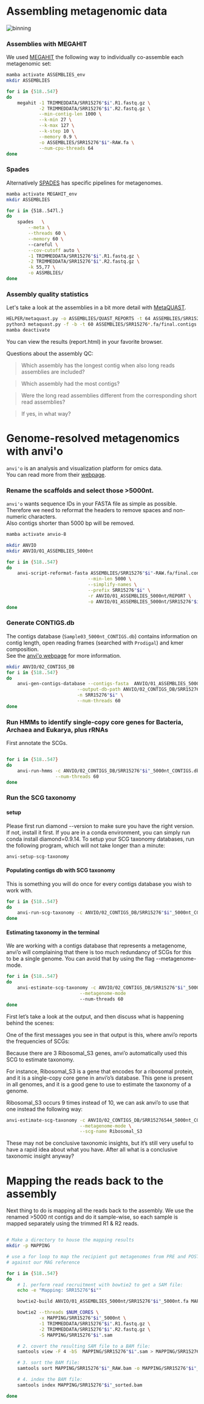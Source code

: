 # Assembling metagenomic data


![binning](https://github.com/vincentmanz/Metagenomics_2024/blob/main/Day_2/img/binning.png)


### Assemblies with MEGAHIT

We used [MEGAHIT](https://github.com/voutcn/megahit) the following way to individually co-assemble each metagenomic set:

```bash
mamba activate ASSEMBLIES_env
mkdir ASSEMBLIES

for i in {518..547}
do
    megahit -1 TRIMMEDDATA/SRR15276"$i".R1.fastq.gz \
            -2 TRIMMEDDATA/SRR15276"$i".R2.fastq.gz \
            --min-contig-len 1000 \
            --k-min 27 \
            --k-max 127 \
            --k-step 10 \
            --memory 0.9 \
            -o ASSEMBLIES/SRR15276"$i"-RAW.fa \
            --num-cpu-threads 64
done
```

### Spades

Alternatively [SPADES](https://github.com/ablab/spades) has specific pipelines for metagenomes. 

```bash
mamba activate MEGAHIT_env
mkdir ASSEMBLIES

for i in {518..547l.}
do
    spades   \
        --meta \
        --threads 60 \
        --memory 60 \ 
        --careful \
        --cov-cutoff auto \
        -1 TRIMMEDDATA/SRR15276"$i".R1.fastq.gz \
        -2 TRIMMEDDATA/SRR15276"$i".R2.fastq.gz \
        -k 55,77 \
        -o ASSMBLIES/ 
done
```

### Assembly quality statistics

Let's take a look at the assemblies in a bit more detail with [MetaQUAST](http://bioinf.spbau.ru/metaquast).

```bash
HELPER/metaquast.py -o ASSEMBLIES/QUAST_REPORTS -t 64 ASSEMBLIES/SRR15276*/*.fa  
python3 metaquast.py -f -b -t 60 ASSEMBLIES/SRR15276*.fa/final.contigs.fa   -o ASSEMBLIES/QUAST_REPORTS 
mamba deactivate
```

You can view the results (report.html) in your favorite browser.

Questions about the assembly QC:

> Which assembly has the longest contig when also long reads assemblies are included?

> Which assembly had the most contigs?

> Were the long read assemblies different from the corresponding short read assemblies?

> If yes, in what way?


# Genome-resolved metagenomics with anvi'o

`anvi'o` is an analysis and visualization platform for omics data.  
You can read more from their [webpage](http://merenlab.org/software/anvio/).

### Rename the scaffolds and select those >5000nt.

`anvi'o` wants sequence IDs in your FASTA file as simple as possible.  
Therefore we need to reformat the headers to remove spaces and non-numeric characters.  
Also contigs shorter than 5000 bp will be removed.

```bash
mamba activate anvio-8

mkdir ANVIO
mkdir ANVIO/01_ASSEMBLIES_5000nt

for i in {518..547}
do
    anvi-script-reformat-fasta ASSEMBLIES/SRR15276"$i"-RAW.fa/final.contigs.fa \
                              --min-len 5000 \
                              --simplify-names \
                              --prefix SRR15276"$i" \
                              -r ANVIO/01_ASSEMBLIES_5000nt/REPORT \
                              -o ANVIO/01_ASSEMBLIES_5000nt/SRR15276"$i"_5000nt.fa
done
```

### Generate CONTIGS.db
The contigs database (`Sample03_5000nt_CONTIGS.db`) contains information on contig length, open reading frames (searched with `Prodigal`) and kmer composition.  
See the [anvi'o webpage](http://merenlab.org/2016/06/22/anvio-tutorial-v2/#creating-an-anvio-contigs-database) for more information.  

```bash
mkdir ANVIO/02_CONTIGS_DB
for i in {518..547}
do
    anvi-gen-contigs-database --contigs-fasta  ANVIO/01_ASSEMBLIES_5000nt/SRR15276"$i"_5000nt.fa \
                          --output-db-path ANVIO/02_CONTIGS_DB/SRR15276"$i"_5000nt_CONTIGS.db \
                          -n SRR15276"$i" \
                          --num-threads 60
done

```

### Run HMMs to identify single-copy core genes for Bacteria, Archaea and Eukarya, plus rRNAs



First annotate the SCGs.
```bash

for i in {518..547}
do
    anvi-run-hmms -c ANVIO/02_CONTIGS_DB/SRR15276"$i"_5000nt_CONTIGS.db \
                  --num-threads 60
done
```


### Run the SCG taxonomy 

#### setup

Please first run diamond --version to make sure you have the right version. If not, install it first. If you are in a conda environment, you can simply run conda install diamond=0.9.14.
To setup your SCG taxonomy databases, run the following program, which will not take longer than a minute:


```bash
anvi-setup-scg-taxonomy
```



#### Populating contigs db with SCG taxonomy

This is something you will do once for every contigs database you wish to work with.




```bash
for i in {518..547}
do
    anvi-run-scg-taxonomy -c ANVIO/02_CONTIGS_DB/SRR15276"$i"_5000nt_CONTIGS.db --num-threads 20 --num-parallel-processes 3
done
```


#### Estimating taxonomy in the terminal

We are working with a contigs database that represents a metagenome, anvi’o will complaining that there is too much redundancy of SCGs for this to be a single genome. You can avoid that by using the flag --metagenome-mode. 

```bash
for i in {518..547}
do
    anvi-estimate-scg-taxonomy -c ANVIO/02_CONTIGS_DB/SRR15276"$i"_5000nt_CONTIGS.db \
                           --metagenome-mode
                           --num-threads 60 
done
```

First let’s take a look at the output, and then discuss what is happening behind the scenes:

<!---
Contigs DB ...................................: ANVIO/02_CONTIGS_DB/SRR15276544_5000nt_CONTIGS.db                                                                                                                                                                 
Metagenome mode ..............................: True
SCG for metagenome ...........................: None
                                                                                                                                                                                                                                                                  
* A total of 48 single-copy core genes with taxonomic affiliations were
  successfully initialized from the contigs database 🎉 Following shows the
  frequency of these SCGs: Ribosomal_S3_C (3), Ribosomal_S8 (3), Ribosomal_S20p
  (3), Ribosomal_L6 (3), Ribosomal_L16 (3), Ribosomal_L22 (3), ribosomal_L24
  (3), Ribosomal_L27A (3), Ribosomal_S2 (2), Ribosomal_S6 (2), Ribosomal_S7 (2),
  Ribosomal_S11 (2), Ribosomal_L2 (2), Ribosomal_L3 (2), Ribosomal_L4 (2),
  Ribosomal_L9_C (2), Ribosomal_L20 (2), Ribosomal_L21p (2), Ribosomal_S9 (1),
  Ribosomal_L1 (1), Ribosomal_L13 (1), Ribosomal_L17 (1).

WARNING
===============================================
Anvi'o automatically set 'Ribosomal_S3_C' to be THE single-copy core gene to
survey your metagenome for its taxonomic composition. If you are not happy with
that, you could change it with the parameter `--scg-name-for-metagenome-mode`.

                                                                                                                                                                                                                                                                  
Taxa in metagenome "SRR15276544"
===============================================
+---------------------------------+--------------------+--------------------------------------------------------------------------------------------------------------------+
|                                 |   percent_identity | taxonomy                                                                                                           |
+=================================+====================+====================================================================================================================+
| SRR15276544_Ribosomal_S3_C_2202 |               98.6 | Bacteria / Actinomycetota / Actinomycetia / Mycobacteriales / Mycobacteriaceae / Rhodococcus / Rhodococcus rhodnii |
+---------------------------------+--------------------+--------------------------------------------------------------------------------------------------------------------+
| SRR15276544_Ribosomal_S3_C_3182 |                 99 | Bacteria / Bacillota / Bacilli / Lactobacillales / Enterococcaceae / Enterococcus / Enterococcus faecalis          |
+---------------------------------+--------------------+--------------------------------------------------------------------------------------------------------------------+

-->

One of the first messages you see in that output is this, where anvi’o reports the frequencies of SCGs:

<!---
* A total of 48 single-copy core genes with taxonomic affiliations were
  successfully initialized from the contigs database 🎉 Following shows the
  frequency of these SCGs: Ribosomal_S3_C (3), Ribosomal_S8 (3), Ribosomal_S20p
  (3), Ribosomal_L6 (3), Ribosomal_L16 (3), Ribosomal_L22 (3), ribosomal_L24
  (3), Ribosomal_L27A (3), Ribosomal_S2 (2), Ribosomal_S6 (2), Ribosomal_S7 (2),
  Ribosomal_S11 (2), Ribosomal_L2 (2), Ribosomal_L3 (2), Ribosomal_L4 (2),
  Ribosomal_L9_C (2), Ribosomal_L20 (2), Ribosomal_L21p (2), Ribosomal_S9 (1),
  Ribosomal_L1 (1), Ribosomal_L13 (1), Ribosomal_L17 (1).
-->

Because there are 3 Ribosomal_S3 genes, anvi’o automatically used this SCG to estimate taxonomy. 

For instance, Ribosomal_S3 is a gene that encodes for a ribosomal protein, and it is a single-copy core gene in anvi’o’s database. This gene is present in all genomes, and it is a good gene to use to estimate the taxonomy of a genome.

Ribosomal_S3 occurs 9 times instead of 10, we can ask anvi’o to use that one instead the following way:

```bash
anvi-estimate-scg-taxonomy -c ANVIO/02_CONTIGS_DB/SRR15276544_5000nt_CONTIGS.db \
                           --metagenome-mode \
                           --scg-name Ribosomal_S3
```

<!---
Contigs DB ...................................: ANVIO/02_CONTIGS_DB/SRR15276544_5000nt_CONTIGS.db                                                                                                                                                                 
Metagenome mode ..............................: True
SCG for metagenome ...........................: None
                                                                                                                                                                                                                                                                  
* A total of 48 single-copy core genes with taxonomic affiliations were
  successfully initialized from the contigs database 🎉 Following shows the
  frequency of these SCGs: Ribosomal_S3_C (3), Ribosomal_S8 (3), Ribosomal_S20p
  (3), Ribosomal_L6 (3), Ribosomal_L16 (3), Ribosomal_L22 (3), ribosomal_L24
  (3), Ribosomal_L27A (3), Ribosomal_S2 (2), Ribosomal_S6 (2), Ribosomal_S7 (2),
  Ribosomal_S11 (2), Ribosomal_L2 (2), Ribosomal_L3 (2), Ribosomal_L4 (2),
  Ribosomal_L9_C (2), Ribosomal_L20 (2), Ribosomal_L21p (2), Ribosomal_S9 (1),
  Ribosomal_L1 (1), Ribosomal_L13 (1), Ribosomal_L17 (1).

WARNING
===============================================
Anvi'o automatically set 'Ribosomal_S3_C' to be THE single-copy core gene to
survey your metagenome for its taxonomic composition. If you are not happy with
that, you could change it with the parameter `--scg-name-for-metagenome-mode`.

                                                                                                                                                                                                                                                                  
Taxa in metagenome "SRR15276544"
===============================================
+---------------------------------+--------------------+--------------------------------------------------------------------------------------------------------------------+
|                                 |   percent_identity | taxonomy                                                                                                           |
+=================================+====================+====================================================================================================================+
| SRR15276544_Ribosomal_S3_C_2202 |               98.6 | Bacteria / Actinomycetota / Actinomycetia / Mycobacteriales / Mycobacteriaceae / Rhodococcus / Rhodococcus rhodnii |
+---------------------------------+--------------------+--------------------------------------------------------------------------------------------------------------------+
| SRR15276544_Ribosomal_S3_C_3182 |                 99 | Bacteria / Bacillota / Bacilli / Lactobacillales / Enterococcaceae / Enterococcus / Enterococcus faecalis          |
+---------------------------------+--------------------+--------------------------------------------------------------------------------------------------------------------+
| SRR15276544_Ribosomal_S3_C_7443 |                 99 | Bacteria / Pseudomonadota / Gammaproteobacteria / Enterobacterales / Enterobacteriaceae /  /                       |
+---------------------------------+--------------------+--------------------------------------------------------------------------------------------------------------------+
-->

These may not be conclusive taxonomic insights, but it’s still very useful to have a rapid idea about what you have. After all what is a conclusive taxonomic insight anyway?



# Mapping the reads back to the assembly

Next thing to do is mapping all the reads back to the assembly. We use the renamed >5000 nt contigs and do it sample-wise, so each sample is mapped separately using the trimmed R1 & R2 reads.


```bash

# Make a directory to house the mapping results
mkdir -p MAPPING

# use a for loop to map the recipient gut metagenomes from PRE and POST FMT metagenomes
# against our MAG reference

for i in {518..547}
do
    # 1. perform read recruitment with bowtie2 to get a SAM file:
    echo -e "Mapping: SRR15276"$i""

    bowtie2-build ANVIO/01_ASSEMBLIES_5000nt/SRR15276"$i"_5000nt.fa MAPPING/SRR15276"$i"_5000nt

    bowtie2 --threads $NUM_CORES \
            -x MAPPING/SRR15276"$i"_5000nt \
            -1 TRIMMEDDATA/SRR15276"$i".R1.fastq.gz \
            -2 TRIMMEDDATA/SRR15276"$i".R2.fastq.gz \
            -S MAPPING/SRR15276"$i".sam

    # 2. covert the resulting SAM file to a BAM file:
    samtools view -F 4 -bS  MAPPING/SRR15276"$i".sam > MAPPING/SRR15276"$i"_RAW.bam

    # 3. sort the BAM file:
    samtools sort MAPPING/SRR15276"$i"_RAW.bam -o MAPPING/SRR15276"$i"_sorted.bam

    # 4. index the BAM file:
    samtools index MAPPING/SRR15276"$i"_sorted.bam

done
```
